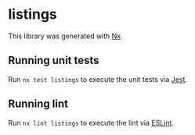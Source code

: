 # listings

This library was generated with [Nx](https://nx.dev).

## Running unit tests

Run `nx test listings` to execute the unit tests via [Jest](https://jestjs.io).

## Running lint

Run `nx lint listings` to execute the lint via [ESLint](https://eslint.org/).
